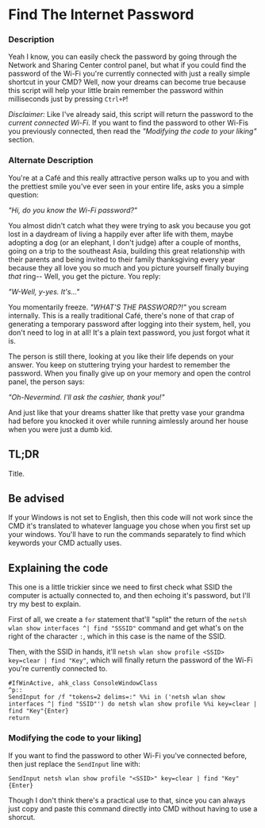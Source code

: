 # Find The Internet Password

### Description

Yeah I know, you can easily check the password by going through the Network and Sharing Center control panel, but what if you could find the password of the Wi-Fi you're currently connected with just a really simple shortcut in your CMD? Well, now your dreams can become true because this script will help your little brain remember the password within milliseconds just by pressing ```Ctrl+P```!

_Disclaimer:_ Like I've already said, this script will return the password to the *current connected Wi-Fi*. If you want to find the password to other Wi-Fis you previously connected, then read the _"Modifying the code to your liking"_ section.

### Alternate Description

You're at a Café and this really attractive person walks up to you and with the prettiest smile you've ever seen in your entire life, asks you a simple question:

_"Hi, do you know the Wi-Fi password?"_

You almost didn't catch what they were trying to ask you because you got lost in a daydream of living a happily ever after life with them, maybe adopting a dog (or an elephant, I don't judge) after a couple of months, going on a trip to the southeast Asia, building this great relationship with their parents and being invited to their family thanksgiving every year because they all love you so much and you picture yourself finally buying *that* ring-- Well, you get the picture. You reply:

_"W-Well, y-yes. It's..."_

You momentarily freeze. _"WHAT'S THE PASSWORD?!"_ you scream internally. This is a really traditional Café, there's none of that crap of generating a temporary password after logging into their system, hell, you don't need to log in at all! It's a plain text password, you just forgot what it is.

The person is still there, looking at you like their life depends on your answer. You keep on stuttering trying your hardest to remember the password. When you finally give up on your memory and open the control panel, the person says:

_"Oh-Nevermind. I'll ask the cashier, thank you!"_

And just like that your dreams shatter like that pretty vase your grandma had before you knocked it over while running aimlessly around her house when you were just a dumb kid.

## TL;DR

Title.

## Be advised

If your Windows is not set to English, then this code will not work since the CMD it's translated to whatever language you chose when you first set up your windows. You'll have to run the commands separately to find which keywords your CMD actually uses.

## Explaining the code

This one is a little trickier since we need to first check what SSID the computer is actually connected to, and then echoing it's password, but I'll try my best to explain.

First of all, we create a ```for``` statement that'll "split" the return of the ```netsh wlan show interfaces ^| find "SSSID"``` command and get what's on the right of the character ```:```, which in this case is the name of the SSID.

Then, with the SSID in hands, it'll ```netsh wlan show profile <SSID> key=clear | find "Key"```, which will finally return the password of the Wi-Fi you're currently connected to.

```autohotkeys
#IfWinActive, ahk_class ConsoleWindowClass
^p::
SendInput for /f "tokens=2 delims=:" %%i in ('netsh wlan show interfaces ^| find "SSID"') do netsh wlan show profile %%i key=clear | find "Key"{Enter}
return
```

### Modifying the code to your liking]

If you want to find the password to other Wi-Fi you've connected before, then just replace the ```SendInput``` line with:

```autohotkeys
SendInput netsh wlan show profile "<SSID>" key=clear | find "Key"{Enter}
```

Though I don't think there's a practical use to that, since you can always just copy and paste this command directly into CMD without having to use a shorcut.
